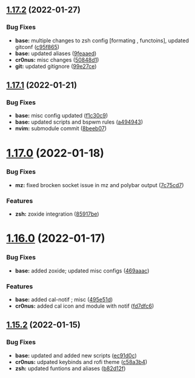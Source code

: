 ## [1.17.2](https://github.com/umgbhalla/dotstow/compare/v1.17.1...v1.17.2) (2022-01-27)


### Bug Fixes

* **base:** multiple changes to zsh config [formating , functoins], updated gitconf ([c95f865](https://github.com/umgbhalla/dotstow/commit/c95f865b55d3145281b80bdb0ca4aa1d26dd53c7))
* **base:** updated aliases ([9feaaed](https://github.com/umgbhalla/dotstow/commit/9feaaed9999b197326cb500b4b278313f50e9817))
* **cr0nus:** misc changes ([50848d1](https://github.com/umgbhalla/dotstow/commit/50848d13041dd44c456f2ec0a6610597d6722e6e))
* **git:** updated gitignore ([99e27ce](https://github.com/umgbhalla/dotstow/commit/99e27ceb9eb2f55c62026157a8fb56b151e3a5e2))



## [1.17.1](https://github.com/umgbhalla/dotstow/compare/v1.17.0...v1.17.1) (2022-01-21)


### Bug Fixes

* **base:** misc config updated ([f1c30c9](https://github.com/umgbhalla/dotstow/commit/f1c30c9a60c3100683ba079d87c0c0f0d98bc946))
* **base:** updated scripts and bspwm rules ([a494943](https://github.com/umgbhalla/dotstow/commit/a494943d6679dd59c80a172cfa0aaa1c07e551eb))
* **nvim:** submodule commit ([8beeb07](https://github.com/umgbhalla/dotstow/commit/8beeb07eea2e993ae2e8a930bb32c0fbac839a7a))



# [1.17.0](https://github.com/umgbhalla/dotstow/compare/v1.16.0...v1.17.0) (2022-01-18)


### Bug Fixes

* **mz:** fixed brocken socket issue in mz and polybar output ([7c75cd7](https://github.com/umgbhalla/dotstow/commit/7c75cd7ef5a8fdd817f2c8664d6a3532007227c8))


### Features

* **zsh:** zoxide integration ([85917be](https://github.com/umgbhalla/dotstow/commit/85917bee097d541ba9002194bc4d5dd17ee89776))



# [1.16.0](https://github.com/umgbhalla/dotstow/compare/v1.15.2...v1.16.0) (2022-01-17)


### Bug Fixes

* **base:** added zoxide; updated misc configs ([469aaac](https://github.com/umgbhalla/dotstow/commit/469aaac94a5e65eb014c8018726fb99cf613dab3))


### Features

* **base:** added cal-notif ; misc ([495e51d](https://github.com/umgbhalla/dotstow/commit/495e51d280297760453d5d5ead716676a727f4b7))
* **cr0nus:** added cal icon and module with notif ([fd7dfc6](https://github.com/umgbhalla/dotstow/commit/fd7dfc647e720e5c53cfe77c9715c60fffab2332))



## [1.15.2](https://github.com/umgbhalla/dotstow/compare/v1.15.1...v1.15.2) (2022-01-15)


### Bug Fixes

* **base:** updated and added new scripts ([ec91d0c](https://github.com/umgbhalla/dotstow/commit/ec91d0ce75323350bbd04dc5a7baf7ae67084f98))
* **cr0nus:** udpated keybinds and rofi theme ([c58a3b4](https://github.com/umgbhalla/dotstow/commit/c58a3b45fb3e90c2f13263d2ce7a8173882cfbfb))
* **zsh:** updated funtions and aliases ([b82d12f](https://github.com/umgbhalla/dotstow/commit/b82d12f98e59592409d488b559edb105ddd1e467))




